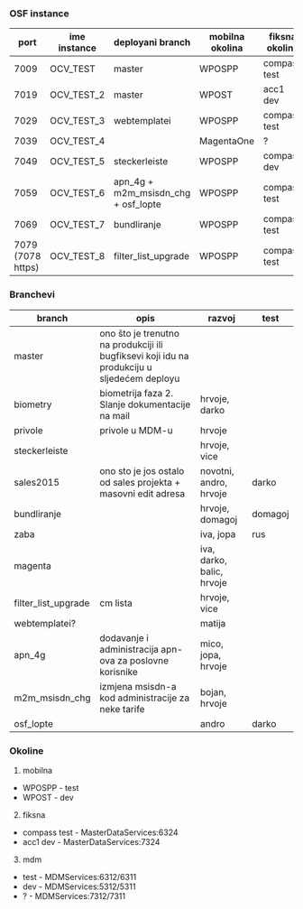 ### OSF instance
| port | ime instance	| deployani branch | mobilna okolina | fiksna okolina | mdm okolina |
| --- | --- | --- | --- | --- | --- |
| 7009 | OCV_TEST |	master | WPOSPP | compass test   |  test  |
| 7019 | OCV_TEST_2 | master | WPOST | acc1 dev | dev |
| 7029 | OCV_TEST_3 | webtemplatei | WPOSPP | compass test | test |
| 7039 | OCV_TEST_4 |  | MagentaOne  | ? | ? |
| 7049 | OCV_TEST_5 | steckerleiste | WPOSPP | compass dev | test |
| 7059 | OCV_TEST_6 | apn_4g + m2m_msisdn_chg + osf_lopte | WPOSPP | compass test | test |
| 7069 | OCV_TEST_7 | bundliranje | WPOSPP | compass test | test |
| 7079 (7078 https) | OCV_TEST_8 | filter_list_upgrade | WPOSPP | compass test | test |


### Branchevi
| branch | opis | razvoj | test |
| --- | --- | --- | --- |
| master | ono što je trenutno na produkciji ili bugfiksevi koji idu na produkciju u sljedećem deployu | | |
| biometry | biometrija faza 2. Slanje dokumentacije na mail | hrvoje, darko | |
| privole | privole u MDM-u | hrvoje | |
| steckerleiste  | | hrvoje, vice | |
| sales2015  | ono sto je jos ostalo od sales projekta + masovni edit adresa | novotni, andro, hrvoje | darko |
| bundliranje | | hrvoje, domagoj | domagoj |
| zaba  | | iva, jopa | rus |
| magenta  | | iva, darko, balic, hrvoje | |
| filter_list_upgrade  | cm lista | hrvoje, vice | |
| webtemplatei?  | | matija | |
| apn_4g | dodavanje i administracija apn-ova za poslovne korisnike | mico, jopa, hrvoje | |
| m2m_msisdn_chg | izmjena msisdn-a kod administracije za neke tarife | bojan, hrvoje | |
| osf_lopte  | | andro | darko |

### Okoline
1. mobilna
 *	WPOSPP - test
 *	WPOST - dev

2. fiksna
 * compass test - MasterDataServices:6324
 * acc1 dev - MasterDataServices:7324

3. mdm
 * test - MDMServices:6312/6311
 * dev - MDMServices:5312/5311
 * ? - MDMServices:7312/7311

